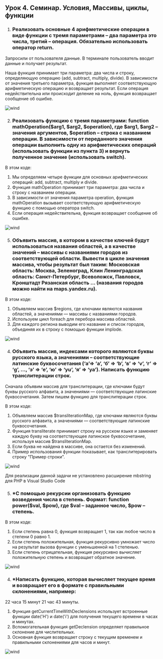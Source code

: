 ## Урок 4. Семинар. Условия, Массивы, циклы, функции

1. ### Реализовать основные 4 арифметические операции в виде функции с тремя параметрами – два параметра это числа, третий – операция. Обязательно использовать оператор return.

Запросили от пользователя данные. В терминале пользователь вводит данные и получает результат.

Наша функция принимает три параметра: два числа и строку, определяющую операцию (add, subtract, multiply, divide). В зависимости от значения третьего параметра, функция выполняет соответствующую арифметическую операцию и возвращает результат. Если операция недействительна или происходит деление на ноль, функция возвращает сообщение об ошибке.

<image src="img/Задача 1.png" alt="wind">

2. ### Реализовать функцию с тремя параметрами: function mathOperation($arg1, $arg2, $operation), где $arg1, $arg2 – значения аргументов, $operation – строка с названием операции. В зависимости от переданного значения операции выполнить одну из арифметических операций (использовать функции из пункта 3) и вернуть полученное значение (использовать switch).

В этом коде:

1. Мы определяем четыре функции для основных арифметических операций: add, subtract, multiply и divide.
2. Функция mathOperation принимает три параметра: два числа и строку с названием операции.
3. В зависимости от значения параметра operation, функция mathOperation вызывает соответствующую арифметическую функцию с помощью оператора switch.
4. Если операция недействительна, функция возвращает сообщение об ошибке.

<image src="img/Вторая задача.png" alt="wind">

5. ### Объявить массив, в котором в качестве ключей будут использоваться названия областей, а в качестве значений – массивы с названиями городов из соответствующей области. Вывести в цикле значения массива, чтобы результат был таким: Московская область: Москва, Зеленоград, Клин Ленинградская область: Санкт-Петербург, Всеволожск, Павловск, Кронштадт Рязанская область … (названия городов можно найти на maps.yandex.ru).
   
В этом коде:

1. Объявляем массив $regions, где ключами являются названия областей, а значениями — массивы с названиями городов.
2. Используем цикл foreach для перебора массива областей.
3. Для каждого региона выводим его название и список городов, объединяя их в строку с помощью функции implode.

<image src="img/Задача 3.png" alt="wind">

4. ### Объявить массив, индексами которого являются буквы русского языка, а значениями – соответствующие латинские буквосочетания (‘а’=> ’a’, ‘б’ => ‘b’, ‘в’ => ‘v’, ‘г’ => ‘g’, …, ‘э’ => ‘e’, ‘ю’ => ‘yu’, ‘я’ => ‘ya’). Написать функцию транслитерации строк.

Сначала объявим массив для транслитерации, где ключами будут буквы русского алфавита, а значениями — соответствующие латинские буквосочетания. Затем пишем функцию для транслитерации строк.

В этом коде:

1. Объявляем массив $transliterationMap, где ключами являются буквы русского алфавита, а значениями — соответствующие латинские буквосочетания.
2. Функция transliterate принимает строку на русском языке и заменяет каждую букву на соответствующее латинское буквосочетание, используя массив $transliterationMap.
3. Если буква не найдена в массиве, она остается без изменений.
4. Пример использования функции показывает, как транслитерировать строку "Пример строки".

<image src="img/Задача 4.png" alt="wind">

Для реализации данной задачи не установлено расширение mbstring для PHP в Visual Studio Code


5. ### *С помощью рекурсии организовать функцию возведения числа в степень. Формат: function power($val, $pow), где $val – заданное число, $pow – степень.

В этом коде:

1. Если степень равна 0, функция возвращает 1, так как любое число в степени 0 равно 1.
2. Если степень положительная, функция рекурсивно умножает число на результат вызова функции с уменьшенной на 1 степенью.
3. Если степень отрицательная, функция рекурсивно вычисляет положительную степень и возвращает обратное значение.

<image src="img/Задача 5.png" alt="wind">

4. ### *Написать функцию, которая вычисляет текущее время и возвращает его в формате с правильными склонениями, например:
22 часа 15 минут
21 час 43 минуты.

1. Функция getCurrentTimeWithDeclensions использует встроенные функции date('H') и date('i') для получения текущего времени в часах и минутах.
2. Вспомогательная функция getDeclension определяет правильное склонение для числительных.
3. Основная функция возвращает строку с текущим временем и правильными склонениями для часов и минут.

<image src="img/Задача 6.png" alt="wind">
